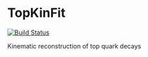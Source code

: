 # TopKinFit

[![Build Status](https://travis-ci.com/kskovpen/TopKinFit.svg?branch=master)](https://travis-ci.com/kskovpen/TopKinFit)

Kinematic reconstruction of top quark decays
